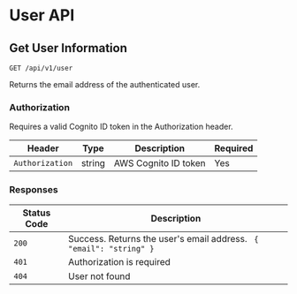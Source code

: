 # User API

## Get User Information

`GET /api/v1/user`

Returns the email address of the authenticated user.

### Authorization

Requires a valid Cognito ID token in the Authorization header.

| Header | Type | Description | Required |
|-----------|-------------|-------------|-------------|
| `Authorization` | string | AWS Cognito ID token | Yes |

### Responses
| Status Code | Description |
|--------|-------------|
| `200` | Success. Returns the user's email address. ` { "email": "string" }` |
| `401` | Authorization is required |
| `404` | User not found |